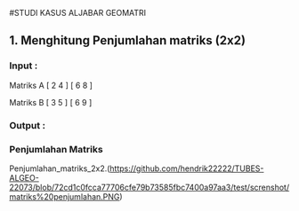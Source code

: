#STUDI KASUS ALJABAR GEOMATRI

## 1. Menghitung Penjumlahan matriks (2x2)

### Input :


Matriks A
[ 2 4 ]
[ 6 8 ]


Matriks B 
[ 3 5 ]
[ 6 9 ]


### Output : 
### Penjumlahan Matriks
Penjumlahan_matriks_2x2.(https://github.com/hendrik22222/TUBES-ALGEO-22073/blob/72cd1c0fcca77706cfe79b73585fbc7400a97aa3/test/screnshot/matriks%20penjumlahan.PNG)

